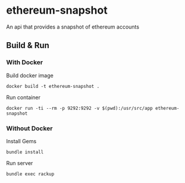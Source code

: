 # ethereum-snapshot
An api that provides a snapshot of ethereum accounts

## Build & Run
### With Docker
Build docker image

`docker build -t ethereum-snapshot .`

Run container

`docker run -ti --rm -p 9292:9292 -v $(pwd):/usr/src/app ethereum-snapshot`

### Without Docker
Install Gems

`bundle install`

Run server

`bundle exec rackup`

